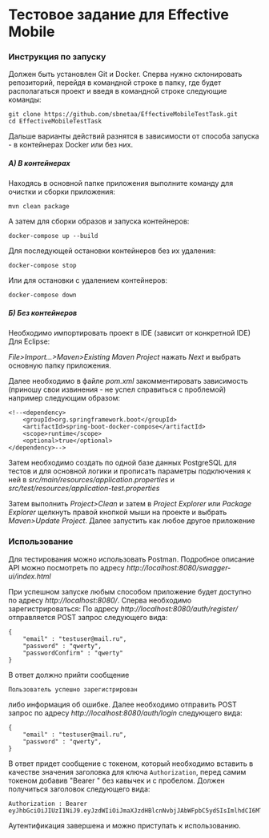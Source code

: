 # **Тестовое задание для Effective Mobile**

### **Инструкция по запуску**

Должен быть установлен Git и Docker. 
Сперва нужно склонировать репозиторий, перейдя в командной строке в папку, где будет располагаться проект и введя в командной строке следующие команды:

```
git clone https://github.com/sbnetaa/EffectiveMobileTestTask.git
cd EffectiveMobileTestTask
```

Дальше варианты действий разнятся в зависимости от способа запуска - в контейнерах Docker или без них.

##### **А) В контейнерах**

Находясь в основной папке приложения выполните команду для очистки и сборки приложения: 
```
mvn clean package
```
А затем для сборки образов и запуска контейнеров:
```
docker-compose up --build
```
Для последующей остановки контейнеров без их удаления:
```
docker-compose stop
```
Или для остановки с удалением контейнеров:
```
docker-compose down
```

##### **Б) Без контейнеров**

Необходимо импортировать проект в IDE (зависит от конкретной IDE)
Для Eclipse:

*File>Import...>Maven>Existing Maven Project*
нажать *Next* и выбрать основную папку приложения.


Далее необходимо в файле *pom.xml* закомментировать зависимость (приношу свои извинения - не успел справиться с проблемой) например следующим образом:
```
<!--<dependency>
	<groupId>org.springframework.boot</groupId>
	<artifactId>spring-boot-docker-compose</artifactId>
	<scope>runtime</scope>
	<optional>true</optional>
</dependency>-->
```

Затем необходимо создать по одной базе данных PostgreSQL для тестов и для основной логики и прописать параметры подключения к ней в *src/main/resources/application.properties* и *src/test/resources/application-test.properties*

Затем выполнить *Project>Clean* и затем в *Project Explorer* или *Package Explorer* щелкнуть правой кнопкой мыши на проекте и выбрать *Maven>Update Project*. Далее запустить как любое другое приложение

### **Использование**

Для тестирования можно использовать Postman. Подробное описание API можно посмотреть по адресу *http://localhost:8080/swagger-ui/index.html*

При успешном запуске любым способом приложение будет доступно по адресу *http://localhost:8080/*. 
Сперва необходимо зарегистрироваться: 
По адресу *http://localhost:8080/auth/register/* отправляется POST запрос следующего вида:
```
{
	"email" : "testuser@mail.ru",
	"password" : "qwerty",
	"passwordConfirm" : "qwerty"
}
```

В ответ должно прийти сообщение
```
Пользователь успешно зарегистрирован
```
либо информация об ошибке.
Далее необходимо отправить POST запрос по адресу *http://localhost:8080/auth/login* следующего вида:

```
{
	"email" : "testuser@mail.ru",
	"password" : "qwerty",
}
```
В ответ придет сообщение с токеном, который необходимо вставить в качестве значения заголовка для ключа `Authorization`, перед самим токеном добавив "Bearer " без кавычек и с пробелом. Должен получиться заголовок следующего вида:
```
Authorization : Bearer eyJhbGciOiJIUzI1NiJ9.eyJzdWIiOiJmaXJzdHBlcnNvbjJAbWFpbC5ydSIsImlhdCI6MTcyMjk2Mjg3MCwiZXhwIjoxNzIzMDQ5MjcwfQ.nsFEzxUVuG4smPzNQlddjUQkB7abuw0AVe_ZvOPEN9k
```
Аутентификация завершена и можно приступать к использованию.

